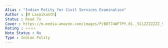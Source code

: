 ```yaml
---
Alias : "Indian Polity for Civil Services Examination"
Author : [M Laxmikanth]
Status : Read 7x
Cover : https://m.media-amazon.com/images/P/B0774WF7PY.01._SCLZZZZZZZ_SX500_.jpg
Rating : ⭐⭐⭐⭐
Note Status : No
Type : Indian Polity
---
```


